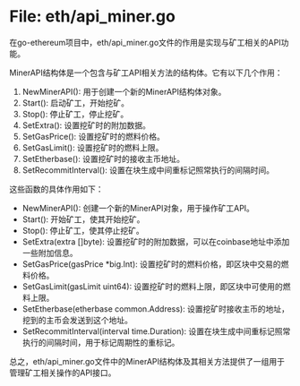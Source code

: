 # File: eth/api_miner.go

在go-ethereum项目中，eth/api_miner.go文件的作用是实现与矿工相关的API功能。

MinerAPI结构体是一个包含与矿工API相关方法的结构体。它有以下几个作用：

1. NewMinerAPI(): 用于创建一个新的MinerAPI结构体对象。
2. Start(): 启动矿工，开始挖矿。
3. Stop(): 停止矿工，停止挖矿。
4. SetExtra(): 设置挖矿时的附加数据。
5. SetGasPrice(): 设置挖矿时的燃料价格。
6. SetGasLimit(): 设置挖矿时的燃料上限。
7. SetEtherbase(): 设置挖矿时的接收主币地址。
8. SetRecommitInterval(): 设置在块生成中间重标记照常执行的间隔时间。

这些函数的具体作用如下：

- NewMinerAPI(): 创建一个新的MinerAPI对象，用于操作矿工API。
- Start(): 开始矿工，使其开始挖矿。
- Stop(): 停止矿工，使其停止挖矿。
- SetExtra(extra []byte): 设置挖矿时的附加数据，可以在coinbase地址中添加一些附加信息。
- SetGasPrice(gasPrice *big.Int): 设置挖矿时的燃料价格，即区块中交易的燃料价格。
- SetGasLimit(gasLimit uint64): 设置挖矿时的燃料上限，即区块中可使用的燃料上限。
- SetEtherbase(etherbase common.Address): 设置挖矿时接收主币的地址，挖到的主币会发送到这个地址。
- SetRecommitInterval(interval time.Duration): 设置在块生成中间重标记照常执行的间隔时间，用于标记周期性的重标记。

总之，eth/api_miner.go文件中的MinerAPI结构体及其相关方法提供了一组用于管理矿工相关操作的API接口。

